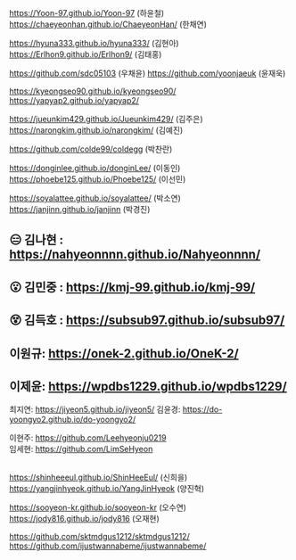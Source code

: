 https://Yoon-97.github.io/Yoon-97 (하윤철)
https://chaeyeonhan.github.io/ChaeyeonHan/ (한채연)

https://hyuna333.github.io/hyuna333/ (김현아)
https://Erlhon9.github.io/Erlhon9/ (김태홍)

https://github.com/sdc05103 (우채윤)
https://github.com/yoonjaeuk (윤재욱)

https://kyeongseo90.github.io/kyeongseo90/
https://yapyap2.github.io/yapyap2/

https://jueunkim429.github.io/Jueunkim429/ (김주은)  
https://narongkim.github.io/narongkim/ (김예진)  

https://github.com/colde99/coldegg (박찬란)

https://donginlee.github.io/donginLee/ (이동인)
https://phoebe125.github.io/Phoebe125/ (이선민)

https://soyalattee.github.io/soyalattee/ (박소연)
https://janjinn.github.io/janjinn (박경진)


## 😑 김나현 : https://nahyeonnnn.github.io/Nahyeonnnn/

## 😮 김민중 : https://kmj-99.github.io/kmj-99/

## 😵 김득호 : https://subsub97.github.io/subsub97/

## 이원규: https://onek-2.github.io/OneK-2/

## 이제윤: https://wpdbs1229.github.io/wpdbs1229/

최지연: https://jiyeon5.github.io/jiyeon5/
김윤경: https://do-yoongyo2.github.io/do-yoongyo2/

이현주: https://github.com/Leehyeonju0219  
임세현: https://github.com/LimSeHyeon

<br> https://shinheeeul.github.io/ShinHeeEul/ (신희을)
<br> https://yangjinhyeok.github.io/YangJinHyeok (양진혁)

https://sooyeon-kr.github.io/sooyeon-kr (오수연)
https://jody816.github.io/jody816 (오재현)

https://github.com/sktmdgus1212/sktmdgus1212/
https://github.com/ijustwannabeme/ijustwannabeme/